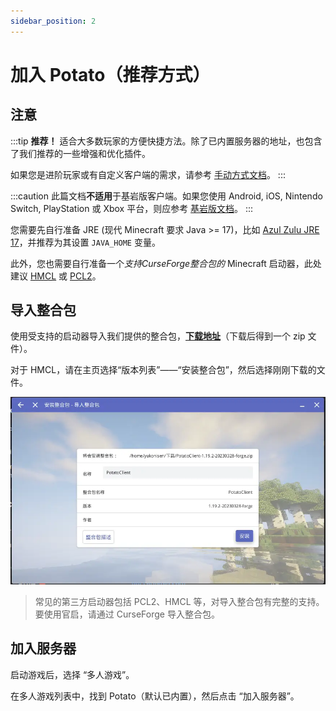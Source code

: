 ```yaml
---
sidebar_position: 2
---
```


# 加入 Potato（推荐方式）

## 注意

:::tip
**推荐！** 适合大多数玩家的方便快捷方法。除了已内置服务器的地址，也包含了我们推荐的一些增强和优化插件。

如果您是进阶玩家或有自定义客户端的需求，请参考 [手动方式文档](javaclient_advanced)。
:::

:::caution
此篇文档**不适用**于基岩版客户端。如果您使用 Android, iOS, Nintendo Switch, PlayStation 或 Xbox 平台，则应参考 [基岩版文档](beclient)。
:::

您需要先自行准备 JRE (现代 Minecraft 要求 Java >= 17)，比如 [Azul Zulu JRE 17](https://www.azul.com/downloads/?version=java-17-lts&architecture=x86-64-bit&package=jre#zulu)，并推荐为其设置 `JAVA_HOME` 变量。

此外，您也需要自行准备一个*支持CurseForge整合包的* Minecraft 启动器，此处建议 [HMCL](https://hmcl.huangyuhui.net/download/) 或 [PCL2](https://afdian.net/p/0164034c016c11ebafcb52540025c377)。

## 导入整合包

使用受支持的启动器导入我们提供的整合包，[**下载地址**](https://drive.curiousers.org/Potato/S17/Modpack/)（下载后得到一个 zip 文件）。

对于 HMCL，请在主页选择“版本列表”——“安装整合包”，然后选择刚刚下载的文件。

![demo2](img/je-demo2.webp)


> 常见的第三方启动器包括 PCL2、HMCL 等，对导入整合包有完整的支持。要使用官启，请通过 CurseForge 导入整合包。

## 加入服务器

启动游戏后，选择 “多人游戏”。

在多人游戏列表中，找到 Potato（默认已内置），然后点击 “加入服务器”。